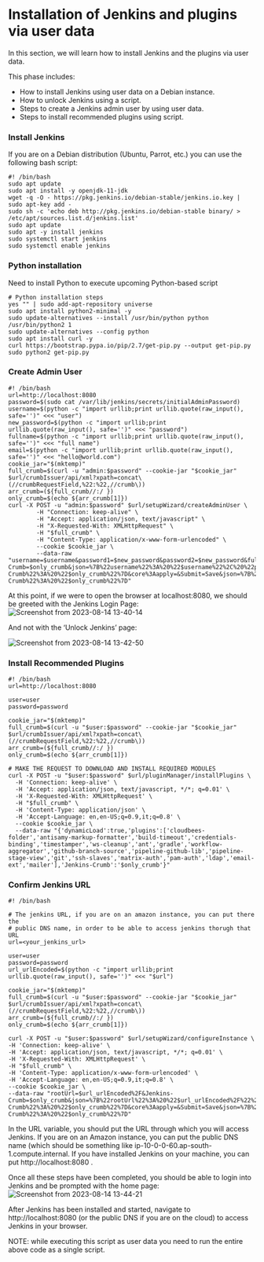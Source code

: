 # Installation of Jenkins and plugins via user data
In this section, we will learn how to install Jenkins and the plugins via user data.

This phase includes:

   * How to install Jenkins using user data on a Debian 
     instance.
   * How to unlock Jenkins using a script.
   * Steps to create a Jenkins admin user by using user data.
   * Steps to install recommended plugins using script.

### Install Jenkins
If you are on a Debian distribution (Ubuntu, Parrot, etc.) you can use the following bash script:
```
#! /bin/bash
sudo apt update
sudo apt install -y openjdk-11-jdk
wget -q -O - https://pkg.jenkins.io/debian-stable/jenkins.io.key | sudo apt-key add -
sudo sh -c 'echo deb http://pkg.jenkins.io/debian-stable binary/ > /etc/apt/sources.list.d/jenkins.list'
sudo apt update
sudo apt -y install jenkins
sudo systemctl start jenkins
sudo systemctl enable jenkins
```

### Python installation
Need to install Python to execute upcoming Python-based script

```
# Python installation steps
yes "" | sudo add-apt-repository universe
sudo apt install python2-minimal -y
sudo update-alternatives --install /usr/bin/python python /usr/bin/python2 1
sudo update-alternatives --config python
sudo apt install curl -y
curl https://bootstrap.pypa.io/pip/2.7/get-pip.py --output get-pip.py
sudo python2 get-pip.py
```

### Create Admin User

```
#! /bin/bash
url=http://localhost:8080
password=$(sudo cat /var/lib/jenkins/secrets/initialAdminPassword)
username=$(python -c "import urllib;print urllib.quote(raw_input(), safe='')" <<< "user")
new_password=$(python -c "import urllib;print urllib.quote(raw_input(), safe='')" <<< "password")
fullname=$(python -c "import urllib;print urllib.quote(raw_input(), safe='')" <<< "full name")
email=$(python -c "import urllib;print urllib.quote(raw_input(), safe='')" <<< "hello@world.com")
cookie_jar="$(mktemp)"
full_crumb=$(curl -u "admin:$password" --cookie-jar "$cookie_jar" $url/crumbIssuer/api/xml?xpath=concat\(//crumbRequestField,%22:%22,//crumb\))
arr_crumb=(${full_crumb//:/ })
only_crumb=$(echo ${arr_crumb[1]})
curl -X POST -u "admin:$password" $url/setupWizard/createAdminUser \
        -H "Connection: keep-alive" \
        -H "Accept: application/json, text/javascript" \
        -H "X-Requested-With: XMLHttpRequest" \
        -H "$full_crumb" \
        -H "Content-Type: application/x-www-form-urlencoded" \
        --cookie $cookie_jar \
        --data-raw "username=$username&password1=$new_password&password2=$new_password&fullname=$fullname&email=$email&Jenkins-Crumb=$only_crumb&json=%7B%22username%22%3A%20%22$username%22%2C%20%22password1%22%3A%20%22$new_password%22%2C%20%22%24redact%22%3A%20%5B%22password1%22%2C%20%22password2%22%5D%2C%20%22password2%22%3A%20%22$new_password%22%2C%20%22fullname%22%3A%20%22$fullname%22%2C%20%22email%22%3A%20%22$email%22%2C%20%22Jenkins-Crumb%22%3A%20%22$only_crumb%22%7D&core%3Aapply=&Submit=Save&json=%7B%22username%22%3A%20%22$username%22%2C%20%22password1%22%3A%20%22$new_password%22%2C%20%22%24redact%22%3A%20%5B%22password1%22%2C%20%22password2%22%5D%2C%20%22password2%22%3A%20%22$new_password%22%2C%20%22fullname%22%3A%20%22$fullname%22%2C%20%22email%22%3A%20%22$email%22%2C%20%22Jenkins-Crumb%22%3A%20%22$only_crumb%22%7D"
```
At this point, if we were to open the browser at localhost:8080, we should be greeted with the Jenkins Login Page:
![Screenshot from 2023-08-14 13-40-14](https://github.com/vignesh-jumisa/readme/assets/141608315/09a20f51-d9e0-4c49-a7d8-dfa4ade26680)

And not with the ‘Unlock Jenkins’ page:

![Screenshot from 2023-08-14 13-42-50](https://github.com/vignesh-jumisa/readme/assets/141608315/af5a5f5a-d951-48b0-9f96-506c821a40f0)

### Install Recommended Plugins

```
#! /bin/bash
url=http://localhost:8080

user=user
password=password

cookie_jar="$(mktemp)"
full_crumb=$(curl -u "$user:$password" --cookie-jar "$cookie_jar" $url/crumbIssuer/api/xml?xpath=concat\(//crumbRequestField,%22:%22,//crumb\))
arr_crumb=(${full_crumb//:/ })
only_crumb=$(echo ${arr_crumb[1]})

# MAKE THE REQUEST TO DOWNLOAD AND INSTALL REQUIRED MODULES
curl -X POST -u "$user:$password" $url/pluginManager/installPlugins \
  -H 'Connection: keep-alive' \
  -H 'Accept: application/json, text/javascript, */*; q=0.01' \
  -H 'X-Requested-With: XMLHttpRequest' \
  -H "$full_crumb" \
  -H 'Content-Type: application/json' \
  -H 'Accept-Language: en,en-US;q=0.9,it;q=0.8' \
  --cookie $cookie_jar \
  --data-raw "{'dynamicLoad':true,'plugins':['cloudbees-folder','antisamy-markup-formatter','build-timeout','credentials-binding','timestamper','ws-cleanup','ant','gradle','workflow-aggregator','github-branch-source','pipeline-github-lib','pipeline-stage-view','git','ssh-slaves','matrix-auth','pam-auth','ldap','email-ext','mailer'],'Jenkins-Crumb':'$only_crumb'}"
  ```

  ### Confirm Jenkins URL

  ```
#! /bin/bash

# The jenkins URL, if you are on an amazon instance, you can put there the
# public DNS name, in order to be able to access jenkins thorugh that URL
url=<your_jenkins_url>

user=user
password=password
url_urlEncoded=$(python -c "import urllib;print urllib.quote(raw_input(), safe='')" <<< "$url")

cookie_jar="$(mktemp)"
full_crumb=$(curl -u "$user:$password" --cookie-jar "$cookie_jar" $url/crumbIssuer/api/xml?xpath=concat\(//crumbRequestField,%22:%22,//crumb\))
arr_crumb=(${full_crumb//:/ })
only_crumb=$(echo ${arr_crumb[1]})

curl -X POST -u "$user:$password" $url/setupWizard/configureInstance \
  -H 'Connection: keep-alive' \
  -H 'Accept: application/json, text/javascript, */*; q=0.01' \
  -H 'X-Requested-With: XMLHttpRequest' \
  -H "$full_crumb" \
  -H 'Content-Type: application/x-www-form-urlencoded' \
  -H 'Accept-Language: en,en-US;q=0.9,it;q=0.8' \
  --cookie $cookie_jar \
  --data-raw "rootUrl=$url_urlEncoded%2F&Jenkins-Crumb=$only_crumb&json=%7B%22rootUrl%22%3A%20%22$url_urlEncoded%2F%22%2C%20%22Jenkins-Crumb%22%3A%20%22$only_crumb%22%7D&core%3Aapply=&Submit=Save&json=%7B%22rootUrl%22%3A%20%22$url_urlEncoded%2F%22%2C%20%22Jenkins-Crumb%22%3A%20%22$only_crumb%22%7D"
```
In the URL variable, you should put the URL through which you will access Jenkins. If you are on an Amazon instance, you can put the public DNS name (which should be something like ip-10-0-0-60.ap-south-1.compute.internal. If you have installed Jenkins on your machine, you can put http://localhost:8080 .

Once all these steps have been completed, you should be able to login into Jenkins and be prompted with the home page:
![Screenshot from 2023-08-14 13-44-21](https://github.com/vignesh-jumisa/readme/assets/141608315/5ec84140-7ff5-4842-aeee-75c307a81718)


After Jenkins has been installed and started, navigate to http://localhost:8080 (or the public DNS if you are on the cloud) to access Jenkins in your browser.

NOTE: while executing this script as user data you need to run the entire above code as a single script.

